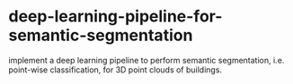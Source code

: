 # deep-learning-pipeline-for-semantic-segmentation
implement a deep learning pipeline to perform semantic segmentation, i.e. point-wise classification, for 3D point clouds of buildings.
